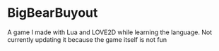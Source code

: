 # BigBearBuyout
A game I made with Lua and LOVE2D while learning the language.
Not currently updating it because the game itself is not fun
